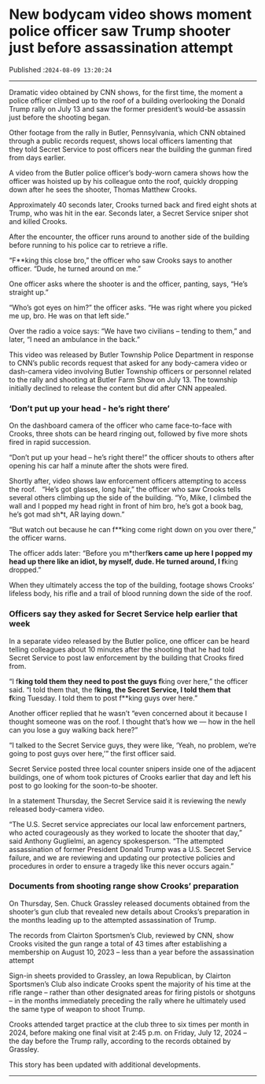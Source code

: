 # New bodycam video shows moment police officer saw Trump shooter just before assassination attempt

Published :`2024-08-09 13:20:24`

---

Dramatic video obtained by CNN shows, for the first time, the moment a police officer climbed up to the roof of a building overlooking the Donald Trump rally on July 13 and saw the former president’s would-be assassin just before the shooting began.

Other footage from the rally in Butler, Pennsylvania, which CNN obtained through a public records request, shows local officers lamenting that they told Secret Service to post officers near the building the gunman fired from days earlier.

A video from the Butler police officer’s body-worn camera shows how the officer was hoisted up by his colleague onto the roof, quickly dropping down after he sees the shooter, Thomas Matthew Crooks.

Approximately 40 seconds later, Crooks turned back and fired eight shots at Trump, who was hit in the ear. Seconds later, a Secret Service sniper shot and killed Crooks.

After the encounter, the officer runs around to another side of the building before running to his police car to retrieve a rifle.

“F**king this close bro,” the officer who saw Crooks says to another officer. “Dude, he turned around on me.”

One officer asks where the shooter is and the officer, panting, says, “He’s straight up.”

“Who’s got eyes on him?” the officer asks. “He was right where you picked me up, bro. He was on that left side.”

Over the radio a voice says: “We have two civilians – tending to them,” and later, “I need an ambulance in the back.”

This video was released by Butler Township Police Department in response to CNN’s public records request that asked for any body-camera video or dash-camera video involving Butler Township officers or personnel related to the rally and shooting at Butler Farm Show on July 13. The township initially declined to release the content but did after CNN appealed.

### ‘Don’t put up your head - he’s right there’

On the dashboard camera of the officer who came face-to-face with Crooks, three shots can be heard ringing out, followed by five more shots fired in rapid succession.

“Don’t put up your head – he’s right there!” the officer shouts to others after opening his car half a minute after the shots were fired.

Shortly after, video shows law enforcement officers attempting to access the roof.   “He’s got glasses, long hair,” the officer who saw Crooks tells several others climbing up the side of the building. “Yo, Mike, I climbed the wall and I popped my head right in front of him bro, he’s got a book bag, he’s got mad sh*t, AR laying down.”

“But watch out because he can f**king come right down on you over there,” the officer warns.

The officer adds later: “Before you m*therf**kers came up here I popped my head up there like an idiot, by myself, dude. He turned around, I f**king dropped.”

When they ultimately access the top of the building, footage shows Crooks’ lifeless body, his rifle and a trail of blood running down the side of the roof.

### Officers say they asked for Secret Service help earlier that week

In a separate video released by the Butler police, one officer can be heard telling colleagues about 10 minutes after the shooting that he had told Secret Service to post law enforcement by the building that Crooks fired from.

“I f**king told them they need to post the guys f**king over here,” the officer said. “I told them that, the f**king, the Secret Service, I told them that f**king Tuesday. I told them to post f**king guys over here.”

Another officer replied that he wasn’t “even concerned about it because I thought someone was on the roof. I thought that’s how we — how in the hell can you lose a guy walking back here?”

“I talked to the Secret Service guys, they were like, ‘Yeah, no problem, we’re going to post guys over here,’” the first officer said.

Secret Service posted three local counter snipers inside one of the adjacent buildings, one of whom took pictures of Crooks earlier that day and left his post to go looking for the soon-to-be shooter.

In a statement Thursday, the Secret Service said it is reviewing the newly released body-camera video.

“The U.S. Secret service appreciates our local law enforcement partners, who acted courageously as they worked to locate the shooter that day,” said Anthony Guglielmi, an agency spokesperson. “The attempted assassination of former President Donald Trump was a U.S. Secret Service failure, and we are reviewing and updating our protective policies and procedures in order to ensure a tragedy like this never occurs again.”

### Documents from shooting range show Crooks’ preparation

On Thursday, Sen. Chuck Grassley released documents obtained from the shooter’s gun club that revealed new details about Crooks’s preparation in the months leading up to the attempted assassination of Trump.

The records from Clairton Sportsmen’s Club, reviewed by CNN, show Crooks visited the gun range a total of 43 times after establishing a membership on August 10, 2023 – less than a year before the assassination attempt

Sign-in sheets provided to Grassley, an Iowa Republican, by Clairton Sportsmen’s Club also indicate Crooks spent the majority of his time at the rifle range – rather than other designated areas for firing pistols or shotguns – in the months immediately preceding the rally where he ultimately used the same type of weapon to shoot Trump.

Crooks attended target practice at the club three to six times per month in 2024, before making one final visit at 2:45 p.m. on Friday, July 12, 2024 – the day before the Trump rally, according to the records obtained by Grassley.

This story has been updated with additional developments.

---

